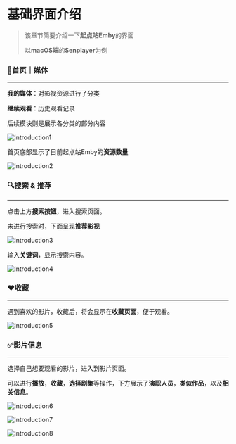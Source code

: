# 基础界面介绍

> 该章节简要介绍一下**起点站Emby**的界面
>
> 以**macOS端**的**Senplayer**为例



### 🎦首页｜媒体

---

**我的媒体**：对影视资源进行了分类

**继续观看**：历史观看记录

后续模块则是展示各分类的部分内容

![introduction1](/assets/2_how_to_use/basic_introduction/introduction1.png)

首页底部显示了目前起点站Emby的**资源数量**

![introduction2](/assets/2_how_to_use/basic_introduction/introduction2.png)

### 🔍搜索 & 推荐

---

点击上方**搜索按钮**，进入搜索页面。

未进行搜索时，下面呈现**推荐影视**

![introduction3](/assets/2_how_to_use/basic_introduction/introduction3.png)

输入**关键词**，显示搜索内容。

![introduction4](/assets/2_how_to_use/basic_introduction/introduction4.png)

### ❤️收藏

---

遇到喜欢的影片，收藏后，将会显示在**收藏页面**，便于观看。

![introduction5](/assets/2_how_to_use/basic_introduction/introduction5.png)

### ✅影片信息

---

选择自己想要观看的影片，进入到影片页面。

可以进行**播放**，**收藏**，**选择剧集**等操作，下方展示了**演职人员**，**类似作品**，以及**相关信息**。

![introduction6](/assets/2_how_to_use/basic_introduction/introduction6.png)

![introduction7](/assets/2_how_to_use/basic_introduction/introduction7.png)

![introduction8](/assets/2_how_to_use/basic_introduction/introduction8.png)
